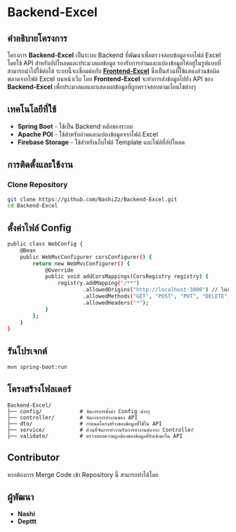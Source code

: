 # Backend-Excel

## คำอธิบายโครงการ
โครงการ **Backend-Excel** เป็นระบบ Backend ที่พัฒนาเพื่อตรวจสอบข้อมูลจากไฟล์ Excel โดยใช้ API สำหรับอัปโหลดและประมวลผลข้อมูล รองรับการอ่านและแปลงข้อมูลให้อยู่ในรูปแบบที่สามารถนำไปใช้ต่อได้
ระบบนี้จะเชื่อมต่อกับ **[Frontend-Excel](https://github.com/NashiZz/Frontend-Excel)** ซึ่งเป็นส่วนที่ใช้แสดงส่วนข้อผิดพลาดจากไฟล์ Excel บนหน้าเว็บ โดย **Frontend-Excel** จะทำการส่งข้อมูลไปยัง API ของ **Backend-Excel** เพื่อประมวลผลและแสดงผลข้อมูลที่ถูกตรวจสอบตามเงื่อนไขต่างๆ

## เทคโนโลยีที่ใช้
- **Spring Boot** - ใช้เป็น Backend หลักของระบบ
- **Apache POI** - ใช้สำหรับอ่านและแปลงข้อมูลจากไฟล์ Excel
- **Firebase Storage** - ใช้สำหรับเก็บไฟล์ Template และไฟล์ที่อัปโหลด

## การติดตั้งและใช้งาน
### Clone Repository
```sh
git clone https://github.com/NashiZz/Backend-Excel.git
cd Backend-Excel
```

## ตั้งค่าไฟล์ Config
```sh
public class WebConfig {
    @Bean
    public WebMvcConfigurer corsConfigurer() {
        return new WebMvcConfigurer() {
            @Override
            public void addCorsMappings(CorsRegistry registry) {
                registry.addMapping("/**")
                        .allowedOrigins("http://localhost:3000") // ใส่เป็น web local ของตัวเอง
                        .allowedMethods("GET", "POST", "PUT", "DELETE")
                        .allowedHeaders("*");
            }
        };
    }
}
```

## รันโปรเจกต์
```sh
mvn spring-boot:run
```

## โครงสร้างโฟลเดอร์
```
Backend-Excel/
├── config/            # จัดการการตั้งค่า Config ต่างๆ
├── controller/        # จัดการการทำงานของ API
├── dto/               # กำหนดโครงสร้างของข้อมูลที่ใช้ใน API
├── service/           # ส่วนที่จัดการทำงานรับการทำงานต่อจาก Controller
├── validate/          # ตรวจสอบความถูกต้องของข้อมูลที่รับเข้ามาใน API
```

## Contributor
หากต้องการ Merge Code เข้า Repository นี้ สามารถทำได้โดย

## ผู้พัฒนา
- **Nashi**
- **Depttt**




